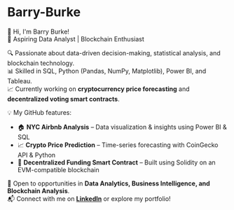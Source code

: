 # Barry-Burke

👋 Hi, I'm Barry Burke!  
🚀 Aspiring Data Analyst | Blockchain Enthusiast  

🔍 Passionate about data-driven decision-making, statistical analysis, and blockchain technology.  
📊 Skilled in SQL, Python (Pandas, NumPy, Matplotlib), Power BI, and Tableau.  
📈 Currently working on **cryptocurrency price forecasting** and **decentralized voting smart contracts**.  

💡 My GitHub features:  
- 🏠 **NYC Airbnb Analysis** – Data visualization & insights using Power BI & SQL  
- 📈 **Crypto Price Prediction** – Time-series forecasting with CoinGecko API & Python  
- 🔗 **Decentralized Funding Smart Contract** – Built using Solidity on an EVM-compatible blockchain  

🚀 Open to opportunities in **Data Analytics, Business Intelligence, and Blockchain Analysis**.  
📬 Connect with me on **[LinkedIn](https://www.linkedin.com/in/barry-burke-a0b522174/)** or explore my portfolio!  
